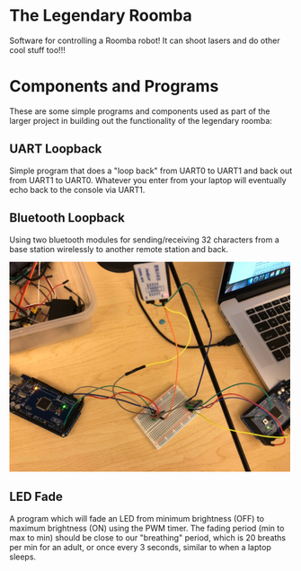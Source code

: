 # The Legendary Roomba

Software for controlling a Roomba robot! It can shoot lasers and do other cool stuff too!!!

# Components and Programs

These are some simple programs and components used as part of the larger project in building out the functionality of the legendary roomba:

## UART Loopback

Simple program that does a "loop back" from UART0 to UART1 and back out from UART1 to UART0. Whatever you enter from your laptop will eventually echo back to the console via UART1.

## Bluetooth Loopback

Using two bluetooth modules for sending/receiving 32 characters from a base station wirelessly to another remote station and back.

<img src="bluetooth.jpg" width="500">

## LED Fade

A program which will fade an LED from minimum brightness (OFF) to maximum brightness (ON) using the PWM timer. The fading period (min to max to min) should be close to our "breathing" period, which is 20 breaths per min for an adult, or once every 3 seconds, similar to when a laptop sleeps.
